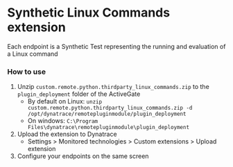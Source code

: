 # Synthetic Linux Commands extension

Each endpoint is a Synthetic Test representing the running and evaluation of a Linux command

### How to use

1. Unzip `custom.remote.python.thirdparty_linux_commands.zip` to the `plugin_deployment` folder of the ActiveGate
    - By default on Linux: `unzip custom.remote.python.thirdparty_linux_commands.zip -d /opt/dynatrace/remotepluginmodule/plugin_deployment`
    - On windows: `C:\Program Files\dynatrace\remotepluginmodule\plugin_deployment`
2. Upload the extension to Dynatrace
    - Settings > Monitored technologies > Custom extensions > Upload extension
3. Configure your endpoints on the same screen